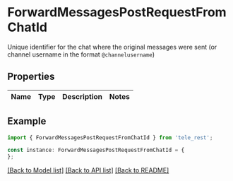 # ForwardMessagesPostRequestFromChatId

Unique identifier for the chat where the original messages were sent (or channel username in the format `@channelusername`)

## Properties

Name | Type | Description | Notes
------------ | ------------- | ------------- | -------------

## Example

```typescript
import { ForwardMessagesPostRequestFromChatId } from 'tele_rest';

const instance: ForwardMessagesPostRequestFromChatId = {
};
```

[[Back to Model list]](../README.md#documentation-for-models) [[Back to API list]](../README.md#documentation-for-api-endpoints) [[Back to README]](../README.md)
